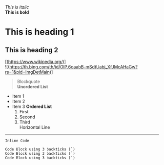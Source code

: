 *This is italic*  
**This is bold**  
# This is heading 1
## This is heading 2
[(https://www.wikipedia.org/)]  
![(https://th.bing.com/th/id/OIP.6oaabB-mSdtUabj_XfJMcAHaGw?rs=1&pid=ImgDetMain)]  
> Blockquote  
**Unordered List**
* Item 1
* Item 2
* Item 3
 **Ordered List**
  1. First
  2. Second
  3. Third  
Horizontal Line
---  

`Inline Code`

```
Code Block using 3 backticks (`)
Code Block using 3 backticks (`)
Code Block using 3 backticks (`)
```
